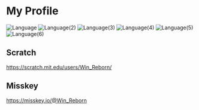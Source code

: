 # My Profile

![Language](https://img.shields.io/badge/Language-Node.js-brightgreen?logo=node.js&style=flat-square)
![Language(2)](https://img.shields.io/badge/Language(2)-JavaScript-yellow?logo=javascript&style=flat-square)
![Language(3)](https://img.shields.io/badge/Language(3)-TypeScript-blue?logo=typescript&style=flat-square)
![Language(4)](https://img.shields.io/badge/Language(4)-Python-blue?logo=python&style=flat-square)
![Language(5)](https://img.shields.io/badge/Language(5)-CSS-008aed?logo=css3&style=flat-square)
![Language(6)](https://img.shields.io/badge/Language(6)-HTML-orange?logo=html5&style=flat-square)


## Scratch
https://scratch.mit.edu/users/Win_Reborn/ 

## Misskey
https://misskey.io/@Win_Reborn  
